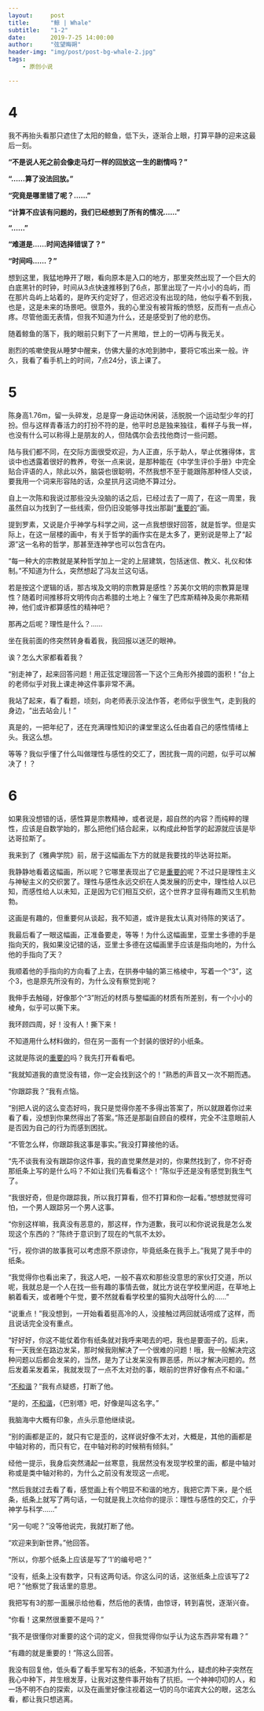 ```yaml
---
layout:     post
title:      "鲸 | Whale"
subtitle:   "1-2"
date:       2019-7-25 14:00:00
author:     "弦望晦朔"
header-img: "img/post/post-bg-whale-2.jpg"
tags:
    - 原创小说

---
```




# 4

我不再抬头看那只遮住了太阳的鲸鱼，低下头，逐渐合上眼，打算平静的迎来这最后一刻。

 

**“不是说人死之前会像走马灯一样的回放这一生的剧情吗？”**

 

**“……算了没法回放。”**

 

**“究竟是哪里错了呢？……”**

 

**“计算不应该有问题的，我们已经想到了所有的情况……”**

 

**“……”**

 

**“难道是……时间选择错误了？”**

 

**“时间吗……？”**

 

想到这里，我猛地睁开了眼，看向原本是入口的地方，那里突然出现了一个巨大的白底黑针的时钟，时间从3点快速推移到了6点，那里出现了一片小小的岛屿，而在那片岛屿上站着的，是昨天约定好了，但迟迟没有出现的陆，他似乎看不到我，也是，这是未来的场景吧。很意外，我的心里没有被背叛的愤怒，反而有一点点心疼。尽管他面无表情，但我不知道为什么，还是感受到了他的悲伤。

 

随着鲸鱼的落下，我的眼前只剩下了一片黑暗，世上的一切再与我无关。

 

剧烈的咳嗽使我从睡梦中醒来，仿佛大量的水呛到肺中，要将它咳出来一般。许久，我看了看手机上的时间，7点24分，该上课了。

 

# 5

陈身高1.76m，留一头碎发，总是穿一身运动休闲装，活脱脱一个运动型少年的打扮。但与这样青春活力的打扮不符的是，他平时总是独来独往，看样子与我一样，也没有什么可以称得上是朋友的人，但陆偶尔会去找他商讨一些问题。

 

陆与我们都不同，在交际方面很受欢迎，为人正直，乐于助人，举止优雅得体，言谈中也透露着很好的教养，夸张一点来说，是那种能在《中学生评价手册》中完全贴合评语的人，除此以外，脑袋也很聪明，不然我想不至于能跟陈那种怪人交谈，要我用一个词来形容陆的话，众星拱月这词绝不算过分。

 

自上一次陈和我说过那些没头没脑的话之后，已经过去了一周了，在这一周里，我虽然自以为找到了一些线索，但仍旧没能够寻找出那副“<u>重要的</u>”画。

 

提到罗素，又说是介乎神学与科学之间，这一点我想很好回答，就是哲学。但是实际上，在这一层楼的画中，有关于哲学的画作实在是太多了，更别说是带上了“起源”这一名称的哲学，那甚至连神学也可以包含在内。

 

“每一种大的宗教就是某种哲学加上一定的上层建筑，包括迷信、教义、礼仪和体制。”不知道为什么，突然想起了冯友兰这句话。

 

若是按这个逻辑的话，那古埃及文明的宗教算是感性？苏美尔文明的宗教算是理性？随着时间推移将文明传向古希腊的土地上？催生了巴库斯精神及奥尔弗斯精神，他们或许都算感性的精神吧？

 

那再之后呢？理性是什么？……

 

坐在我前面的佟突然转身看着我，我回报以迷茫的眼神。

 

诶？怎么大家都看着我？

 

“别走神了，起来回答问题！用正弦定理回答一下这个三角形外接圆的面积！”台上的老师似乎对我上课走神这件事非常不满。

 

我站了起来，看了看题，顷刻，向老师表示没法作答，老师似乎很生气，走到我的身边，“出去站会儿！”

 

真是的，一把年纪了，还在充满理性知识的课堂里这么任由着自己的感性情绪上头。我这么想。

 

等等？我似乎懂了什么叫做理性与感性的交汇了，困扰我一周的问题，似乎可以解决了！？

 

# 6

如果我没想错的话，感性算是宗教精神，或者说是，超自然的内容？而纯粹的理性，应该是自数学始的，那么把他们结合起来，以构成此种哲学的起源就应该是毕达哥拉斯了。

 

我来到了《雅典学院》前，居于这幅画左下方的就是我要找的毕达哥拉斯。

 

我静静地看着这幅画，所以呢？它哪里表现出了它是<u>重要的</u>呢？不过只是理性主义与神秘主义的交织罢了。理性与感性永远交织在人类发展的历史中，理性给人以已知，而感性给人以未知，正是因为它们相互交织，这个世界才显得有趣而又生机勃勃。

 

这画是有趣的，但重要何从谈起，我不知道，或许是我太认真对待陈的笑话了。

 

我最后看了一眼这幅画，正准备要走，等等！为什么这幅画里，亚里士多德的手是指向天的，我如果没记错的话，亚里士多德在这幅画里手应该是指向地的，为什么他的手指向了天？

 

我顺着他的手指向的方向看了上去，在拱券中轴的第三格棱中，写着一个“3”，这个3，也是原先所没有的，为什么没有察觉到呢？

 

我伸手去触碰，好像那个“3”附近的材质与整幅画的材质有所差别，有一个小小的棱角，似乎可以撕下来。

 

我环顾四周，好！没有人！撕下来！

 

不知道用什么材料做的，但在另一面有一个封装的很好的小纸条。

 

这就是陈说的<u>重要的</u>吗？我先打开看看吧。

 

“我就知道我的直觉没有错，你一定会找到这个的！”熟悉的声音又一次不期而遇。

 

“你跟踪我？”我有点恼。

 

“别把人说的这么变态好吗，我只是觉得你差不多得出答案了，所以就跟着你过来看了看，没想到你果然得出了答案。”陈还是那副自顾自的模样，完全不注意眼前人是否因为自己的行为而感到困扰。

 

“不管怎么样，你跟踪我这事是事实。”我没打算接他的话。

 

“先不谈我有没有跟踪你这件事，我的直觉果然是对的，你果然找到了，你不好奇那纸条上写的是什么吗？不如让我们先看看这个！”陈似乎还是没有感觉到我生气了。

 

“我很好奇，但是你跟踪我，所以我打算看，但不打算和你一起看。”想想就觉得可怕，一个男人跟踪另一个男人这事。

 

“你别这样嘛，我真没有恶意的，那这样，作为道歉，我可以和你说说我是怎么发现这个东西的？”陈终于意识到了现在的气氛不太妙。

 

“行，视你讲的故事我可以考虑原不原谅你，毕竟纸条在我手上。”我晃了晃手中的纸条。

 

“我觉得你也看出来了，我这人吧，一般不喜欢和那些没意思的家伙打交道，所以呢，我就总是一个人在找一些有趣的事情去做，就比方说在学校里闲逛，在草地上躺着看天，或者睡个午觉，要不然就看看学校里的猫狗大战呀什么的……”

 

“说重点！”我没想到，一开始看着挺高冷的人，没接触过两回就话唠成了这样，而且说话完全没有重点。

 

“好好好，你这不能仗着你有纸条就对我呼来喝去的吧，我也是要面子的。后来，有一天我坐在路边发呆，那时候我刚解决了一个很难的问题！哦，我一般解决完这种问题以后都会发呆的，当然，是为了让发呆没有罪恶感，所以才解决问题的。然后发着呆发着呆，我就发现了一点不太对劲的事，眼前的世界好像有点不和谐。”

 

“<u>不和谐</u>？”我有点疑惑，打断了他。

 

“是的，<u>不和谐</u>，《巴别塔》吧，好像是叫这名字。”

 

我脑海中大概有印象，点头示意他继续说。

 

“别的画都是正的，就只有它是歪的，这样说好像不太对，大概是，其他的画都是中轴对称的，而只有它，在中轴对称的时候稍有倾斜。”

 

经他一提示，我身后突然涌起一丝寒意，我居然没有发现学校里的画，都是中轴对称或是类中轴对称的，为什么之前没有发现这一点呢。

 

“然后我就过去看了看，感觉画上有个明显不和谐的地方，我把它弄下来，是个纸条，纸条上就写了两句话，一句就是我上次给你的提示：理性与感性的交汇，介乎神学与科学……”

 

“另一句呢？”没等他说完，我就打断了他。

 

“欢迎来到新世界。”他回答。

 

“所以，你那个纸条上应该是写了‘1’的编号吧？”

 

“没有，纸条上没有数字，只有这两句话。你这么问的话，这张纸条上应该写了2吧？”他察觉了我话里的意思。

 

我把写有3的那一面展示给他看，然后他的表情，由惊讶，转到喜悦，逐渐兴奋。

 

“你看！这果然很重要不是吗？”

 

“我不是很懂你对重要的这个词的定义，但我觉得你似乎认为这东西非常有趣？”

 

“有趣的就是重要的！”陈这么回答。

 

我没有回复他，低头看了看手里写有3的纸条，不知道为什么，疑虑的种子突然在我心中种下，并生根发芽，让我对这整件事开始有了抗拒。一个神神叨叨的人，和一场不明不白的探索，以及在画里好像注视着这一切的乌尔诺宾大公的眼，这怎么看，都让我只想逃离。